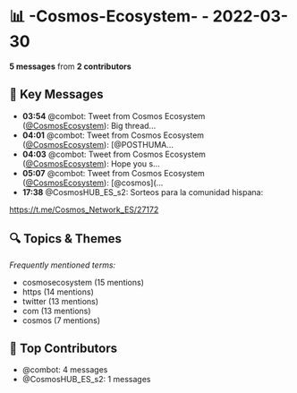 # 📊 -Cosmos-Ecosystem- - 2022-03-30
**5 messages** from **2 contributors**

## 💬 Key Messages
- **03:54** @combot: Tweet from Cosmos Ecosystem ([@CosmosEcosystem](https://twitter.com/CosmosEcosystem)):
Big thread...
- **04:01** @combot: Tweet from Cosmos Ecosystem ([@CosmosEcosystem](https://twitter.com/CosmosEcosystem)):
[@POSTHUMA...
- **04:03** @combot: Tweet from Cosmos Ecosystem ([@CosmosEcosystem](https://twitter.com/CosmosEcosystem)):
Hope you s...
- **05:07** @combot: Tweet from Cosmos Ecosystem ([@CosmosEcosystem](https://twitter.com/CosmosEcosystem)):
[@cosmos](...
- **17:38** @CosmosHUB_ES_s2: Sorteos para la comunidad hispana:

https://t.me/Cosmos_Network_ES/27172

## 🔍 Topics & Themes
*Frequently mentioned terms:*
- cosmosecosystem (15 mentions)
- https (14 mentions)
- twitter (13 mentions)
- com (13 mentions)
- cosmos (7 mentions)

## 👥 Top Contributors
- @combot: 4 messages
- @CosmosHUB_ES_s2: 1 messages